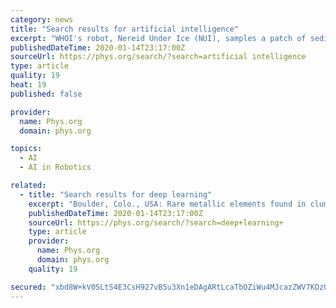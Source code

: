 ```yaml
---
category: news
title: "Search results for artificial intelligence"
excerpt: "WHOI's robot, Nereid Under Ice (NUI), samples a patch of sediment from the mineral-rich floor of Kolumbo volcano off Santorini Island, Greece. This is the first known automated sample taken by a robot in the ocean."
publishedDateTime: 2020-01-14T23:17:00Z
sourceUrl: https://phys.org/search/?search=artificial intelligence
type: article
quality: 19
heat: 19
published: false

provider:
  name: Phys.org
  domain: phys.org

topics:
  - AI
  - AI in Robotics

related:
  - title: "Search results for deep learning"
    excerpt: "Boulder, Colo., USA: Rare metallic elements found in clumps on the deep-ocean floor mysteriously remain uncovered despite the shifting sands and sediment many leagues under the sea. Scientists now think they know why, and ..."
    publishedDateTime: 2020-01-14T23:17:00Z
    sourceUrl: https://phys.org/search/?search=deep+learning+
    type: article
    provider:
      name: Phys.org
      domain: phys.org
    quality: 19

secured: "xbd8W+kV0SLtS4E3CsH927vB5u3Xn1eDAgARtLcaTbOZiWu4MJcazZWV7KOzQFgYIZBy1P+OSQ3NHA45U2CBKY+CHmiW0KmfXJV1oV30EMCP7nekPCphrB2Gswafoo5gaAz1Qrvyn6JlWSCTJkYQ/xMsHwE1hKTvG3wDLYOGCwTZJxRYoQaMEJLtf89dWOyycsvevEm7JzIeMTu3WougFvYee+6173QTzLaKVC+9d5XUKbtpG/wLt9qOcsLb4w9pnSlneLFe72s7nn6WDmMnlBfu82yoqQE6DUfF0E7d6pY=;CExVJ2IxX4biOrhPNe810A=="
---
```


